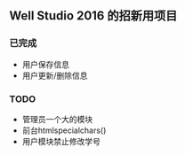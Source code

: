 ## Well Studio 2016 的招新用项目

### 已完成
- 用户保存信息
- 用户更新/删除信息

### TODO
- 管理员一个大的模块
- 前台htmlspecialchars()
- 用户模块禁止修改学号
